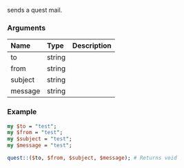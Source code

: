 sends a quest mail.
### Arguments
**Name**|**Type**|**Description**
:---|:---|:---
to|string|
from|string|
subject|string|
message|string|

### Example

```perl
my $to = "test";
my $from = "test";
my $subject = "test";
my $message = "test";

quest::($to, $from, $subject, $message); # Returns void
```
